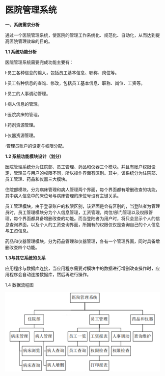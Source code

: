 # 医院管理系统

**一、系统需求分析** 

通过一个医院管理系统，使医院的管理工作系统化、规范化、自动化，从而达到提高医院管理效率的目的。 

**1.1 系统功能分析**

医院管理系统需要完成功能主要有： 

l·员工各种信息的输入，包括员工基本信息、职称、岗位等。 

l·员工各种信息的查询、修改，包括员工基本信息、职称、岗位、工资等。 

l·员工的人事调动管理。 

l·病人信息的管理。 

l·医院病床的管理。 

l·药剂资源管理。 

l·仪器资源管理。 

·管理员账户的设定与权限分配。

 

**1.2 系统功能模块设计（划分）** 

医院管理系统分为住院部、员工管理、药品和仪器三个模块。并且有账户权限设定，管理员与用户的权限不同，所以操作界面有区别。其中，该系统分为住院部、员工管理、药品和仪器三大模块。

住院部模块，分为病床管理和病人管理两个界面，每个界面都有增删改查的功能，其中病人信息中的床位号与病床管理的床位号设有主键关系。

员工管理模块，由于登录账户的权限区别，该界面是会有区别的，当登陆者为管理员时，员工管理模块分为个人信息管理，工资管理，岗位/部门管理以及权限管理，每个界面都具备增删改查的功能。而当登陆者为用户时，将只会显示个人的信息查询界面，以及个人的工资查询界面，所拥有的权限仅仅是查询自己的个人信息与工资信息。

药品和仪器管理模块，分为药品管理和仪器管理，各有一个管理界面，同时具备增删改查四个功能。

 

**1.3与其它系统的关系**

 应用程序与数据库连接，当应用程序需要对模块中的数据进行增删改查操作时，应用程序会自动连接数据库，然后再进行操作。

 

1.4 数据流程图 

![image-20200710160702358](./img/1.png)